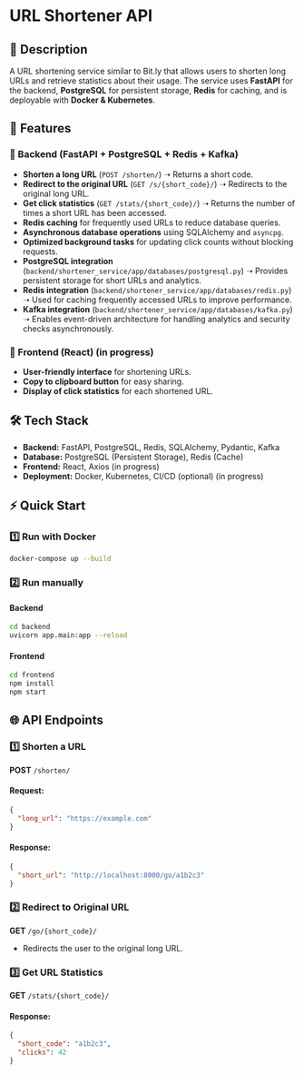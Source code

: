 # URL Shortener API

## 📌 Description
A URL shortening service similar to Bit.ly that allows users to shorten long URLs and retrieve statistics about their usage. The service uses **FastAPI** for the backend, **PostgreSQL** for persistent storage, **Redis** for caching, and is deployable with **Docker & Kubernetes**.

## 🚀 Features
### 🔹 Backend (FastAPI + PostgreSQL + Redis + Kafka)
- **Shorten a long URL** (`POST /shorten/`) ➝ Returns a short code.
- **Redirect to the original URL** (`GET /s/{short_code}/`) ➝ Redirects to the original long URL.
- **Get click statistics** (`GET /stats/{short_code}/`) ➝ Returns the number of times a short URL has been accessed.
- **Redis caching** for frequently used URLs to reduce database queries.
- **Asynchronous database operations** using SQLAlchemy and `asyncpg`.
- **Optimized background tasks** for updating click counts without blocking requests.
- **PostgreSQL integration** (`backend/shortener_service/app/databases/postgresql.py`) ➝ Provides persistent storage for short URLs and analytics.
- **Redis integration** (`backend/shortener_service/app/databases/redis.py`) ➝ Used for caching frequently accessed URLs to improve performance.
- **Kafka integration** (`backend/shortener_service/app/databases/kafka.py`) ➝ Enables event-driven architecture for handling analytics and security checks asynchronously.


### 🔹 Frontend (React) (in progress)
- **User-friendly interface** for shortening URLs.
- **Copy to clipboard button** for easy sharing.
- **Display of click statistics** for each shortened URL.

## 🛠 Tech Stack
- **Backend:** FastAPI, PostgreSQL, Redis, SQLAlchemy, Pydantic, Kafka
- **Database:** PostgreSQL (Persistent Storage), Redis (Cache)
- **Frontend:** React, Axios (in progress)
- **Deployment:** Docker, Kubernetes, CI/CD (optional) (in progress)

## ⚡ Quick Start
### 1️⃣ **Run with Docker**
```sh
docker-compose up --build
```
### 2️⃣ **Run manually**
#### **Backend**
```sh
cd backend
uvicorn app.main:app --reload
```
#### **Frontend**
```sh
cd frontend
npm install
npm start
```

## 🌐 API Endpoints
### 1️⃣ Shorten a URL
**POST** `/shorten/`
#### Request:
```json
{
  "long_url": "https://example.com"
}
```
#### Response:
```json
{
  "short_url": "http://localhost:8000/go/a1b2c3"
}
```

### 2️⃣ Redirect to Original URL
**GET** `/go/{short_code}/`
- Redirects the user to the original long URL.

### 3️⃣ Get URL Statistics
**GET** `/stats/{short_code}/`
#### Response:
```json
{
  "short_code": "a1b2c3",
  "clicks": 42
}
```

